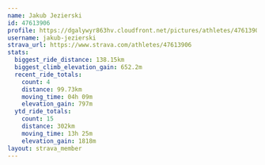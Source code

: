 ```yaml
---
name: Jakub Jezierski
id: 47613906
profile: https://dgalywyr863hv.cloudfront.net/pictures/athletes/47613906/14681924/1/large.jpg
username: jakub-jezierski
strava_url: https://www.strava.com/athletes/47613906
stats:
  biggest_ride_distance: 138.15km
  biggest_climb_elevation_gain: 652.2m
  recent_ride_totals:
    count: 4
    distance: 99.73km
    moving_time: 04h 09m
    elevation_gain: 797m
  ytd_ride_totals:
    count: 15
    distance: 302km
    moving_time: 13h 25m
    elevation_gain: 1818m
layout: strava_member
--- 
```

